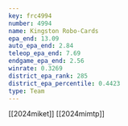 ```yaml
---
key: frc4994
number: 4994
name: Kingston Robo-Cards
epa_end: 13.09
auto_epa_end: 2.84
teleop_epa_end: 7.69
endgame_epa_end: 2.56
winrate: 0.3269
district_epa_rank: 285
district_epa_percentile: 0.4423
type: Team
---
```

[[2024miket]]
[[2024mimtp]]
